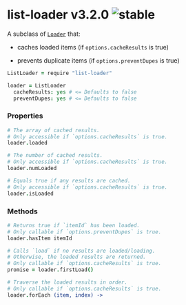 
# list-loader v3.2.0 ![stable](https://img.shields.io/badge/stability-stable-4EBA0F.svg?style=flat)

A subclass of [`Loader`](http://github.com/aleclarson/loader) that:

- caches loaded items (if `options.cacheResults` is true)

- prevents duplicate items (if `options.preventDupes` is true)

```coffee
ListLoader = require "list-loader"

loader = ListLoader
  cacheResults: yes # <= Defaults to false
  preventDupes: yes # <= Defaults to false
```

### Properties

```coffee
# The array of cached results.
# Only accessible if `options.cacheResults` is true.
loader.loaded

# The number of cached results.
# Only accessible if `options.cacheResults` is true.
loader.numLoaded

# Equals true if any results are cached.
# Only accessible if `options.cacheResults` is true.
loader.isLoaded
```

### Methods

```coffee
# Returns true if `itemId` has been loaded.
# Only callable if `options.preventDupes` is true.
loader.hasItem itemId

# Calls `load` if no results are loaded/loading.
# Otherwise, the loaded results are returned.
# Only callable if `options.cacheResults` is true.
promise = loader.firstLoad()

# Traverse the loaded results in order.
# Only callable if `options.cacheResults` is true.
loader.forEach (item, index) ->
```
